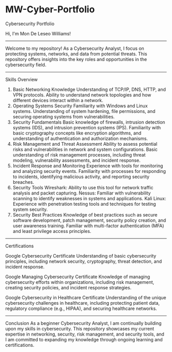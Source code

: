 # MW-Cyber-Portfolio


Cybersecurity Portfolio


Hi, I'm Mon De Leseo Williams!

_____________________________________________________________________________________________________________________________________________________________________________________________________________________
Welcome to my repository! As a Cybersecurity Analyst, I focus on protecting systems, networks, and data from potential threats. This repository offers insights into the key roles and opportunities in the cybersecurity field.

_____________________________________________________________________________________________________________________________________________________________________________________________________________________
Skills Overview
1. Basic Networking Knowledge
Understanding of TCP/IP, DNS, HTTP, and VPN protocols.
Ability to understand network topologies and how different devices interact within a network.
2. Operating Systems Security
Familiarity with Windows and Linux systems.
Understanding of system hardening, file permissions, and securing operating systems from vulnerabilities.
3. Security Fundamentals
Basic knowledge of firewalls, intrusion detection systems (IDS), and intrusion prevention systems (IPS).
Familiarity with basic cryptography concepts like encryption algorithms, and understanding of authentication and authorization mechanisms.
4. Risk Management and Threat Assessment
Ability to assess potential risks and vulnerabilities in network and system configurations.
Basic understanding of risk management processes, including threat modeling, vulnerability assessments, and incident response.
5. Incident Response and Monitoring
Experience with tools for monitoring and analyzing security events.
Familiarity with processes for responding to incidents, identifying malicious activity, and reporting security breaches.
6. Security Tools
Wireshark: Ability to use this tool for network traffic analysis and packet capturing.
Nessus: Familiar with vulnerability scanning to identify weaknesses in systems and applications.
Kali Linux: Experience with penetration testing tools and techniques for testing system security.
7. Security Best Practices
Knowledge of best practices such as secure software development, patch management, security policy creation, and user awareness training.
Familiar with multi-factor authentication (MFA) and least privilege access principles.

_____________________________________________________________________________________________________________________________________________________________________________________________________________________
Certifications

Google Cybersecurity Certificate
Understanding of basic cybersecurity principles, including network security, cryptography, threat detection, and incident response.

Google Managing Cybersecurity Certificate
Knowledge of managing cybersecurity efforts within organizations, including risk management, creating security policies, and incident response strategies.

Google Cybersecurity in Healthcare Certificate
Understanding of the unique cybersecurity challenges in healthcare, including protecting patient data, regulatory compliance (e.g., HIPAA), and securing healthcare networks.

_____________________________________________________________________________________________________________________________________________________________________________________________________________________
Conclusion
As a beginner Cybersecurity Analyst, I am continually building upon my skills in cybersecurity. This repository showcases my current expertise in networking, security, risk management, and security tools, and I am committed to expanding my knowledge through ongoing learning and certifications.

